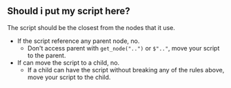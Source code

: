 ## Should i put my script here?
The script should be the closest from the nodes that it use.  

* If the script reference any parent node, no.
  * Don't access parent with `get_node("..")` or `$".."`, move your script to the parent.
* If can move the script to a child, no.
  * If a child can have the script without breaking any of the rules above, move your script to the child.
